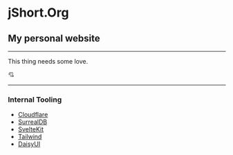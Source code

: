 # jShort.Org

## My personal website

---

This thing needs some love.

💘

---

### Internal Tooling

- [Cloudflare](https://developers.cloudflare.com/products/?product-group=Developer+platform)
- [SurrealDB](https://surrealdb.com/docs/)
- [SvelteKit](https://svelte.dev/docs)
- [Tailwind](https://tailwindcss.com/docs/installation/using-vite)
- [DaisyUI](https://daisyui.com/docs/intro/)
